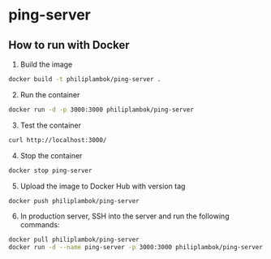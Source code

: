 # ping-server

## How to run with Docker

1. Build the image

  ```sh
  docker build -t philiplambok/ping-server .
  ```

2. Run the container

  ```sh
  docker run -d -p 3000:3000 philiplambok/ping-server
  ```

3. Test the container

  ```sh
  curl http://localhost:3000/
  ```

4. Stop the container

  ```sh
  docker stop ping-server
  ```

5. Upload the image to Docker Hub with version tag

  ```sh
  docker push philiplambok/ping-server
  ```

6. In production server, SSH into the server and run the following commands:

  ```sh
  docker pull philiplambok/ping-server
  docker run -d --name ping-server -p 3000:3000 philiplambok/ping-server
  ```
